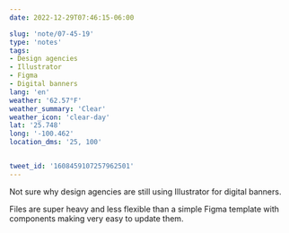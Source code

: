 ```yaml
---
date: 2022-12-29T07:46:15-06:00

slug: 'note/07-45-19'
type: 'notes'
tags:
- Design agencies
- Illustrator
- Figma
- Digital banners
lang: 'en'
weather: '62.57°F'
weather_summary: 'Clear'
weather_icon: 'clear-day'
lat: '25.748'
long: '-100.462'
location_dms: '25, 100'


tweet_id: '1608459107257962501'
---
```

Not sure why design agencies are still using Illustrator for digital banners. 

Files are super heavy and less flexible than a simple Figma template with components making very easy to update them.